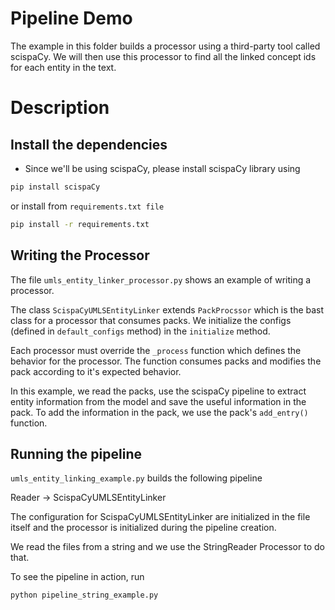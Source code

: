 # Pipeline Demo

The example in this folder builds a processor using a third-party tool called scispaCy.
We will then use this processor to find all the linked concept ids for each entity in the text.


# Description

## Install the dependencies

- Since we'll be using scispaCy, please install scispaCy library using

```bash
pip install scispaCy
```

or install from `requirements.txt file`

```bash
pip install -r requirements.txt
```

## Writing the Processor

The file `umls_entity_linker_processor.py` shows an example of writing a processor.

The class  `ScispaCyUMLSEntityLinker` extends `PackProcssor` which is the bast class for a processor that consumes packs.
We initialize the configs (defined in `default_configs` method) in the `initialize` method.

Each processor must override the `_process` function which defines the behavior for the processor. The function consumes packs and modifies the pack according to it's expected behavior.

In this example, we read the packs, use the scispaCy pipeline to extract entity information from the model and save the useful information in the pack.
To add the information in the pack, we use the pack's `add_entry()` function.  


## Running the pipeline

`umls_entity_linking_example.py` builds the following pipeline

Reader -> ScispaCyUMLSEntityLinker

The configuration for ScispaCyUMLSEntityLinker are initialized in the file itself and the processor is 
initialized during the pipeline creation.

We read the files from a string and we use the StringReader Processor to do that.

To see the pipeline in action, run 

```bash
python pipeline_string_example.py
```
 
